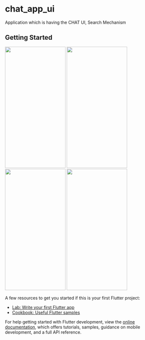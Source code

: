 # chat_app_ui

Application which is having the CHAT UI, Search Mechanism

## Getting Started
<img src="https://github.com/user-attachments/assets/bd5c0858-68a1-49f7-9001-509d088b1df5"  height=400 width=200  />
<img src="https://github.com/user-attachments/assets/1e1fc4e2-68d1-46b6-a617-c1db3334cdb4"  height=400 width=200 />
<img src="https://github.com/user-attachments/assets/17f64cfa-8c16-43b0-90be-5cbcb77f56ad"  height=400 width=200 />
<img src="https://github.com/user-attachments/assets/f2a83aa4-817f-4c84-bb85-eb322c93aa86"  height=400 width=200 />


A few resources to get you started if this is your first Flutter project:

- [Lab: Write your first Flutter app](https://docs.flutter.dev/get-started/codelab)
- [Cookbook: Useful Flutter samples](https://docs.flutter.dev/cookbook)

For help getting started with Flutter development, view the
[online documentation](https://docs.flutter.dev/), which offers tutorials,
samples, guidance on mobile development, and a full API reference.
